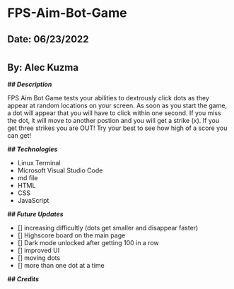 # FPS-Aim-Bot-Game

## Date: 06/23/2022

#

## By: Alec Kuzma

**_## Description_**

FPS Aim Bot Game tests your abilities to dextrously click dots as they appear at random locations on your screen. As soon as you start the game, a dot will appear that you will have to click within one second. If you miss the dot, it will move to another postion and you will get a strike (x). If you get three strikes you are OUT! Try your best to see how high of a score you can get!

**_## Technologies_**

- Linux Terminal
- Microsoft Visual Studio Code
- md file
- HTML
- CSS
- JavaScript

**_## Future Updates_**

- [] increasing difficultly (dots get smaller and disappear faster)
- [] Highscore board on the main page
- [] Dark mode unlocked after getting 100 in a row
- [] improved UI
- [] moving dots
- [] more than one dot at a time

**_## Credits_**
